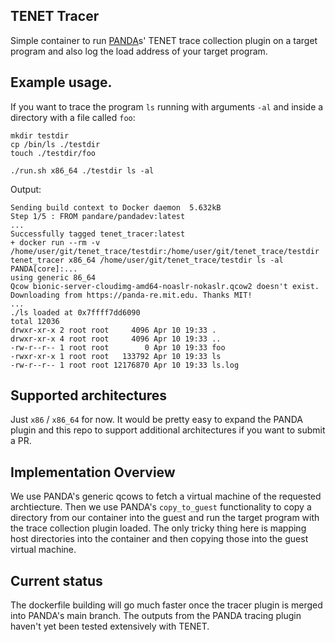 TENET Tracer
----

Simple container to run [PANDA](https://panda.re)s' TENET trace collection plugin on a target program and also log the load address of your target program.


## Example usage.
If you want to trace the program `ls` running with arguments `-al` and inside a directory with a file called `foo`:
```
mkdir testdir
cp /bin/ls ./testdir
touch ./testdir/foo

./run.sh x86_64 ./testdir ls -al
```

Output:
```
Sending build context to Docker daemon  5.632kB
Step 1/5 : FROM pandare/pandadev:latest
...
Successfully tagged tenet_tracer:latest
+ docker run --rm -v /home/user/git/tenet_trace/testdir:/home/user/git/tenet_trace/testdir tenet_tracer x86_64 /home/user/git/tenet_trace/testdir ls -al
PANDA[core]:...
using generic 86_64
Qcow bionic-server-cloudimg-amd64-noaslr-nokaslr.qcow2 doesn't exist. Downloading from https://panda-re.mit.edu. Thanks MIT!
...
./ls loaded at 0x7ffff7dd6090
total 12036
drwxr-xr-x 2 root root     4096 Apr 10 19:33 .
drwxr-xr-x 4 root root     4096 Apr 10 19:33 ..
-rw-r--r-- 1 root root        0 Apr 10 19:33 foo
-rwxr-xr-x 1 root root   133792 Apr 10 19:33 ls
-rw-r--r-- 1 root root 12176870 Apr 10 19:33 ls.log
```


## Supported architectures
Just `x86` / `x86_64` for now. It would be pretty easy to expand the PANDA plugin and this repo to support additional architectures if you want to submit a PR.

## Implementation Overview
We use PANDA's generic qcows to fetch a virtual machine of the requested archtiecture. Then we use PANDA's `copy_to_guest`
functionality to copy a directory from our container into the guest and run the target program with the trace collection plugin loaded.
The only tricky thing here is mapping host directories into the container and then copying those into the guest virtual machine.

## Current status
The dockerfile building will go much faster once the tracer plugin is merged into PANDA's main branch. The outputs from the PANDA tracing plugin haven't yet been tested extensively with TENET.
